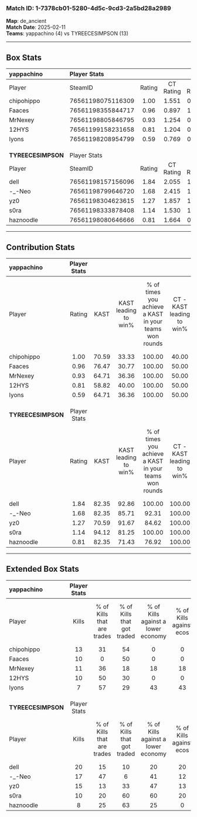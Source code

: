 ### Match ID: 1-7378cb01-5280-4d5c-9cd3-2a5bd28a2989  
**Map**: de_ancient  
**Match Date**: 2025-02-11  
**Teams**: yappachino (4) vs TYREECESIMPSON (13)  

---  

## Box Stats  

| **yappachino**     | Player Stats      |        |           |          |       |       |       |         |        |      |     |
| :- | :- | :-: | :-: | :-: | :-: | :-: | :-: | :-: | :-: | :-: | :-: |
| Player             | SteamID           | Rating | CT Rating | T Rating | KAST  |  ADR  | Kills | Assists | Deaths | K/D  | HS% |
| chipohippo         | 76561198075116309 |  1.00  |   1.551   |  0.350   | 70.59 | 73.8  |  13   |    4    |   16   | 0.81 | 46  |
| Faaces             | 76561198355844717 |  0.96  |   0.897   |  1.359   | 76.47 | 70.7  |  10   |    3    |   13   | 0.77 | 30  |
| MrNexey            | 76561198805846795 |  0.93  |   1.254   |  0.696   | 64.71 | 77.5  |  11   |    5    |   14   | 0.79 | 54  |
| 12HYS              | 76561199158231658 |  0.81  |   1.204   |  0.071   | 58.82 | 57.9  |  10   |    5    |   13   | 0.77 | 20  |
| lyons              | 76561198208954799 |  0.59  |   0.769   |  0.491   | 64.71 | 40.9  |   7   |    2    |   14   | 0.50 | 71  |
|                    |                   |        |           |          |       |       |       |         |        |      |     |
|                    |                   |        |           |          |       |       |       |         |        |      |     |
|                    |                   |        |           |          |       |       |       |         |        |      |     |
| **TYREECESIMPSON** | Player Stats      |        |           |          |       |       |       |         |        |      |     |
| Player             | SteamID           | Rating | CT Rating | T Rating | KAST  |  ADR  | Kills | Assists | Deaths | K/D  | HS% |
| dell               | 76561198157156096 |  1.84  |   2.055   |  1.844   | 82.35 | 109.9 |  20   |    4    |   7    | 2.86 | 50  |
| -_-Neo             | 76561198799646720 |  1.68  |   2.415   |  1.475   | 82.35 | 112.8 |  17   |    8    |   8    | 2.13 | 41  |
| yz0                | 76561198304623615 |  1.27  |   1.857   |  1.157   | 70.59 | 82.7  |  15   |    1    |   11   | 1.36 | 53  |
| s0ra               | 76561198333878408 |  1.14  |   1.530   |  1.262   | 94.12 | 68.0  |  10   |    2    |   11   | 0.91 | 70  |
| haznoodle          | 76561198080646666 |  0.81  |   1.664   |  0.728   | 82.35 | 47.7  |   8   |    5    |   14   | 0.57 | 37  |
---  

## Contribution Stats  

| **yappachino**     | Player Stats |       |                      |                                                        |                           |                                                             |                          |                                                            |
| :- | :-: | :-: | :-: | :-: | :-: | :-: | :-: | :-: |
| Player             |    Rating    | KAST  | KAST leading to win% | % of times you achieve a KAST in your teams won rounds | CT - KAST leading to win% | CT - % of times you achieve a KAST in your teams won rounds | T - KAST leading to win% | T - % of times you achieve a KAST in your teams won rounds |
| chipohippo         |     1.00     | 70.59 |        33.33         |                         100.00                         |           40.00           |                           100.00                            |           0.00           |                            0.00                            |
| Faaces             |     0.96     | 76.47 |        30.77         |                         100.00                         |           50.00           |                           100.00                            |           0.00           |                            0.00                            |
| MrNexey            |     0.93     | 64.71 |        36.36         |                         100.00                         |           50.00           |                           100.00                            |           0.00           |                            0.00                            |
| 12HYS              |     0.81     | 58.82 |        40.00         |                         100.00                         |           50.00           |                           100.00                            |           0.00           |                            0.00                            |
| lyons              |     0.59     | 64.71 |        36.36         |                         100.00                         |           50.00           |                           100.00                            |           0.00           |                            0.00                            |
|                    |              |       |                      |                                                        |                           |                                                             |                          |                                                            |
|                    |              |       |                      |                                                        |                           |                                                             |                          |                                                            |
|                    |              |       |                      |                                                        |                           |                                                             |                          |                                                            |
| **TYREECESIMPSON** | Player Stats |       |                      |                                                        |                           |                                                             |                          |                                                            |
| Player             |    Rating    | KAST  | KAST leading to win% | % of times you achieve a KAST in your teams won rounds | CT - KAST leading to win% | CT - % of times you achieve a KAST in your teams won rounds | T - KAST leading to win% | T - % of times you achieve a KAST in your teams won rounds |
| dell               |     1.84     | 82.35 |        92.86         |                         100.00                         |          100.00           |                           100.00                            |          88.89           |                           100.00                           |
| -_-Neo             |     1.68     | 82.35 |        85.71         |                         92.31                          |          100.00           |                            80.00                            |          80.00           |                           100.00                           |
| yz0                |     1.27     | 70.59 |        91.67         |                         84.62                          |          100.00           |                           100.00                            |          85.71           |                           75.00                            |
| s0ra               |     1.14     | 94.12 |        81.25         |                         100.00                         |          100.00           |                           100.00                            |          72.73           |                           100.00                           |
| haznoodle          |     0.81     | 82.35 |        71.43         |                         76.92                          |          100.00           |                           100.00                            |          55.56           |                           62.50                            |
---  

## Extended Box Stats  

| **yappachino**     | Player Stats |                            |                            |                                    |                         |                              |                                 |        |                             |                                     |                          |                               |                            |
| :- | :-: | :-: | :-: | :-: | :-: | :-: | :-: | :-: | :-: | :-: | :-: | :-: | :-: |
| Player             |    Kills     | % of Kills that are trades | % of Kills that got traded | % of Kills against a lower economy | % of Kills against ecos | % of Kills that are flawless | % of Kills that are close duels | Deaths | % of Deaths that get traded | % of Deaths against a lower economy | % of Deaths against ecos | % of Deaths that are flawless | % of Deaths that are close |
| chipohippo         |      13      |             31             |             54             |                 0                  |            0            |              54              |                0                |   16   |             38              |                  6                  |            6             |              81               |             6              |
| Faaces             |      10      |             0              |             50             |                 0                  |            0            |              80              |                0                |   13   |             15              |                  8                  |            8             |              77               |             0              |
| MrNexey            |      11      |             36             |             18             |                 18                 |           18            |              45              |                0                |   14   |             36              |                  7                  |            7             |              43               |             7              |
| 12HYS              |      10      |             50             |             30             |                 0                  |            0            |              60              |                0                |   13   |             15              |                  8                  |            8             |              92               |             0              |
| lyons              |      7       |             57             |             29             |                 43                 |           43            |              86              |                0                |   14   |             29              |                  7                  |            7             |              71               |             0              |
|                    |              |                            |                            |                                    |                         |                              |                                 |        |                             |                                     |                          |                               |                            |
|                    |              |                            |                            |                                    |                         |                              |                                 |        |                             |                                     |                          |                               |                            |
|                    |              |                            |                            |                                    |                         |                              |                                 |        |                             |                                     |                          |                               |                            |
| **TYREECESIMPSON** | Player Stats |                            |                            |                                    |                         |                              |                                 |        |                             |                                     |                          |                               |                            |
| Player             |    Kills     | % of Kills that are trades | % of Kills that got traded | % of Kills against a lower economy | % of Kills against ecos | % of Kills that are flawless | % of Kills that are close duels | Deaths | % of Deaths that get traded | % of Deaths against a lower economy | % of Deaths against ecos | % of Deaths that are flawless | % of Deaths that are close |
| dell               |      20      |             15             |             10             |                 20                 |           20            |              75              |                0                |   7    |             29              |                 29                  |            0             |              100              |             0              |
| -_-Neo             |      17      |             47             |             6              |                 41                 |           12            |              76              |                0                |   8    |             25              |                 38                  |            13            |              25               |             0              |
| yz0                |      15      |             13             |             33             |                 47                 |           13            |              87              |                0                |   11   |             27              |                 27                  |            9             |              55               |             0              |
| s0ra               |      10      |             20             |             60             |                 60                 |           20            |              70              |               10                |   11   |             55              |                 27                  |            9             |              73               |             0              |
| haznoodle          |      8       |             25             |             63             |                 25                 |            0            |              25              |               13                |   14   |             43              |                 29                  |            7             |              64               |             0              |
